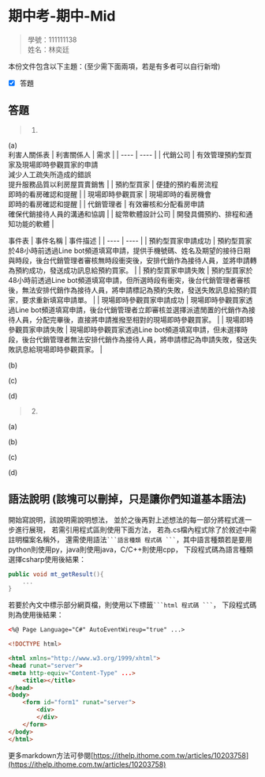 # 期中考-期中-Mid 
<!--(期中標籤註記，該行不能刪，作為驗證標籤，該檔案若沒該份標籤，代表直接貼上saample，直接0分)-->

>
>學號：111111138
><br />
>姓名：林奕廷
><br />


本份文件包含以下主題：(至少需下面兩項，若是有多者可以自行新增)
- [x] 答題

## 答題
>1. 

(a)<br>
利害人關係表
|  利害關係人  | 需求  |
|  ----  | ----  |
|  代銷公司  | 有效管理預約型買家及現場即時參觀買家的申請<br>減少人工疏失所造成的錯誤<br>提升服務品質以利房屋買賣銷售  |
| 預約型買家  | 便捷的預約看房流程<br>即時的看房確認和提醒 |
| 現場即時參觀買家  | 現場即時的看房機會<br>即時的看房確認和提醒 |
| 代銷管理者  | 有效審核和分配看房申請<br>確保代銷接待人員的溝通和協調 |
| 綻幣軟體設計公司  | 開發具備預約、排程和通知功能的軟體 |

事件表
|  事件名稱  | 事件描述  |
|  ----  | ----  |
|  預約型買家申請成功  |  預約型買家於48小時前透過Line bot頻道填寫申請，提供手機號碼、姓名及期望的接待日期與時段，後台代銷管理者審核無時段衝突後，安排代銷作為接待人員，並將申請轉為預約成功，發送成功訊息給預約買家。  |
|  預約型買家申請失敗  |  預約型買家於48小時前透過Line bot頻道填寫申請，但所選時段有衝突，後台代銷管理者審核後，無法安排代銷作為接待人員，將申請標記為預約失敗，發送失敗訊息給預約買家，要求重新填寫申請單。  |
|  現場即時參觀買家申請成功  |  現場即時參觀買家透過Line bot頻道填寫申請，後台代銷管理者立即審核並選擇派遣閒置的代銷作為接待人員，分配完畢後，直接將申請推撥至相對的現場即時參觀買家。  |
|  現場即時參觀買家申請失敗  |  現場即時參觀買家透過Line bot頻道填寫申請，但未選擇時段，後台代銷管理者無法安排代銷作為接待人員，將申請標記為申請失敗，發送失敗訊息給現場即時參觀買家。  |

(b)<br>


(c)

(d)

>2. 

(a)

(b)

(c)

(d)



## 語法說明 (該塊可以刪掉，只是讓你們知道基本語法)
開始寫說明，該說明需說明想法，
並於之後再對上述想法的每一部分將程式進一步進行展現，
若需引用程式區則使用下面方法，
若為.cs檔內程式除了於敘述中需註明檔案名稱外，
還需使用語法` ```語言種類 程式碼 ``` `，其中語言種類若是要用python則使用py，java則使用java，C/C++則使用cpp，
下段程式碼為語言種類選擇csharp使用後結果：

```csharp
public void mt_getResult(){
    ...
}
```

若要於內文中標示部分網頁檔，則使用以下標籤` ```html 程式碼 ``` `，
下段程式碼則為使用後結果：

```html
<%@ Page Language="C#" AutoEventWireup="true" ...>

<!DOCTYPE html>

<html xmlns="http://www.w3.org/1999/xhtml">
<head runat="server">
<meta http-equiv="Content-Type" ...>
    <title></title>
</head>
<body>
    <form id="form1" runat="server">
        <div>
        </div>
    </form>
</body>
</html>
```
更多markdown方法可參閱[https://ithelp.ithome.com.tw/articles/10203758](https://ithelp.ithome.com.tw/articles/10203758)
